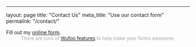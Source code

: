 ---
layout: page
title: "Contact Us"
meta_title: "Use our contact form"
permalink: "/contact/"
<div id="wufoo-z18tml1d08s53ax">
Fill out my <a href="https://carahalford.wufoo.com/forms/z18tml1d08s53ax">online form</a>.
</div>
<div id="wuf-adv" style="font-family:inherit;font-size: small;color:#a7a7a7;text-align:center;display:block;">There are tons of <a href="http://www.wufoo.com/features/">Wufoo features</a> to help make your forms awesome.</div>
<script type="text/javascript">var z18tml1d08s53ax;(function(d, t) {
var s = d.createElement(t), options = {
'userName':'carahalford',
'formHash':'z18tml1d08s53ax',
'autoResize':true,
'height':'580',
'async':true,
'host':'wufoo.com',
'header':'show',
'ssl':true};
s.src = ('https:' == d.location.protocol ? 'https://' : 'http://') + 'www.wufoo.com/scripts/embed/form.js';
s.onload = s.onreadystatechange = function() {
var rs = this.readyState; if (rs) if (rs != 'complete') if (rs != 'loaded') return;
try { z18tml1d08s53ax = new WufooForm();z18tml1d08s53ax.initialize(options);z18tml1d08s53ax.display(); } catch (e) {}};
var scr = d.getElementsByTagName(t)[0], par = scr.parentNode; par.insertBefore(s, scr);
})(document, 'script');</script>
